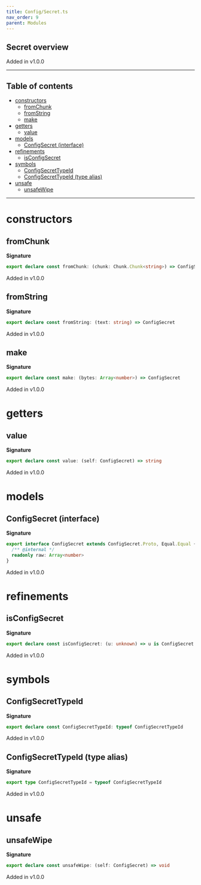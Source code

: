 ```yaml
---
title: Config/Secret.ts
nav_order: 9
parent: Modules
---
```


## Secret overview

Added in v1.0.0

---

<h2 class="text-delta">Table of contents</h2>

- [constructors](#constructors)
  - [fromChunk](#fromchunk)
  - [fromString](#fromstring)
  - [make](#make)
- [getters](#getters)
  - [value](#value)
- [models](#models)
  - [ConfigSecret (interface)](#configsecret-interface)
- [refinements](#refinements)
  - [isConfigSecret](#isconfigsecret)
- [symbols](#symbols)
  - [ConfigSecretTypeId](#configsecrettypeid)
  - [ConfigSecretTypeId (type alias)](#configsecrettypeid-type-alias)
- [unsafe](#unsafe)
  - [unsafeWipe](#unsafewipe)

---

# constructors

## fromChunk

**Signature**

```ts
export declare const fromChunk: (chunk: Chunk.Chunk<string>) => ConfigSecret
```

Added in v1.0.0

## fromString

**Signature**

```ts
export declare const fromString: (text: string) => ConfigSecret
```

Added in v1.0.0

## make

**Signature**

```ts
export declare const make: (bytes: Array<number>) => ConfigSecret
```

Added in v1.0.0

# getters

## value

**Signature**

```ts
export declare const value: (self: ConfigSecret) => string
```

Added in v1.0.0

# models

## ConfigSecret (interface)

**Signature**

```ts
export interface ConfigSecret extends ConfigSecret.Proto, Equal.Equal {
  /** @internal */
  readonly raw: Array<number>
}
```

Added in v1.0.0

# refinements

## isConfigSecret

**Signature**

```ts
export declare const isConfigSecret: (u: unknown) => u is ConfigSecret
```

Added in v1.0.0

# symbols

## ConfigSecretTypeId

**Signature**

```ts
export declare const ConfigSecretTypeId: typeof ConfigSecretTypeId
```

Added in v1.0.0

## ConfigSecretTypeId (type alias)

**Signature**

```ts
export type ConfigSecretTypeId = typeof ConfigSecretTypeId
```

Added in v1.0.0

# unsafe

## unsafeWipe

**Signature**

```ts
export declare const unsafeWipe: (self: ConfigSecret) => void
```

Added in v1.0.0
